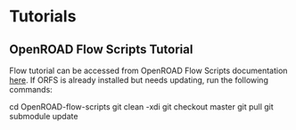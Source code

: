 # Tutorials

## OpenROAD Flow Scripts Tutorial

Flow tutorial can be accessed from OpenROAD Flow Scripts documentation [here](https://openroad-flow-scripts.readthedocs.io/en/latest/tutorials/FlowTutorial.html).
If ORFS is already installed but needs updating, run the following commands:

cd OpenROAD-flow-scripts
git clean -xdi
git checkout master
git pull
git submodule update
